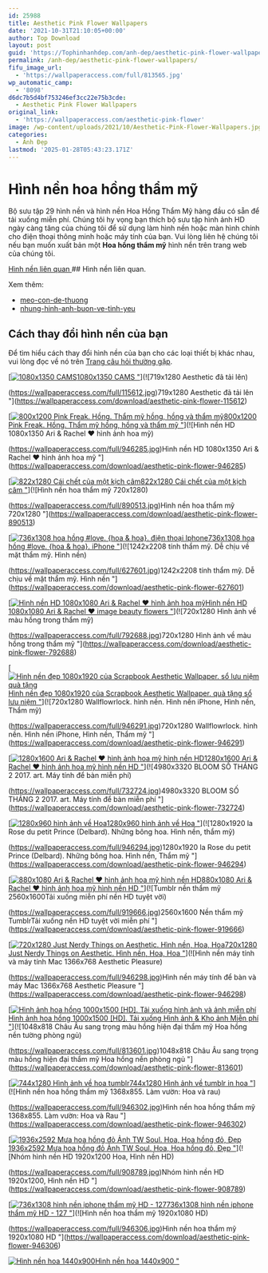 ```yaml
---
id: 25988
title: Aesthetic Pink Flower Wallpapers
date: '2021-10-31T21:10:05+00:00'
author: Top Download
layout: post
guid: 'https://Tophinhanhdep.com/anh-dep/aesthetic-pink-flower-wallpapers/'
permalink: /anh-dep/aesthetic-pink-flower-wallpapers/
fifu_image_url:
  - 'https://wallpaperaccess.com/full/813565.jpg'
wp_automatic_camp:
  - '8098'
d6dc7b5d4bf753246ef3cc22e75b3cde:
  - Aesthetic Pink Flower Wallpapers
original_link:
  - 'https://wallpaperaccess.com/aesthetic-pink-flower'
image: /wp-content/uploads/2021/10/Aesthetic-Pink-Flower-Wallpapers.jpg
categories:
  - Ảnh Đẹp
lastmod: '2025-01-28T05:43:23.171Z'
---
```

# Hình nền hoa hồng thẩm mỹ

Bộ sưu tập 29 hình nền và hình nền Hoa Hồng Thẩm Mỹ hàng đầu có sẵn để tải xuống miễn phí. Chúng tôi hy vọng bạn thích bộ sưu tập hình ảnh HD ngày càng tăng của chúng tôi để sử dụng làm hình nền hoặc màn hình chính cho điện thoại thông minh hoặc máy tính của bạn. Vui lòng liên hệ chúng tôi nếu bạn muốn xuất bản một **Hoa hồng thẩm mỹ** hình nền trên trang web của chúng tôi.

[Hình nền liên quan ](#related) ## Hình nền liên quan.

   
 Xem thêm:

   
- [meo-con-de-thuong](https://tophinhanhdep.com/hinh-anh-de-thuong/meo-con-de-thuong/)
- [nhung-hinh-anh-buon-ve-tinh-yeu](https://tophinhanhdep.com/hinh-anh-buon/nhung-hinh-anh-buon-ve-tinh-yeu/)

## Cách thay đổi hình nền của bạn

Để tìm hiểu cách thay đổi hình nền của bạn cho các loại thiết bị khác nhau, vui lòng đọc về nó trên [Trang câu hỏi thường gặp](https://tophinhanhdep.com/faq/).

  
[[![1080x1350 CAMS](https://wallpaperaccess.com/full/813565.jpg)1080x1350 CAMS "](https://wallpaperaccess.com/download/aesthetic-pink-flower-813565)](![719x1280 Aesthetic đã tải lên)

(https://wallpaperaccess.com/full/115612.jpg)719x1280 Aesthetic đã tải lên "](https://wallpaperaccess.com/download/aesthetic-pink-flower-115612)

[[![800x1200 Pink Freak.  Hồng.  Thẩm mỹ hồng, hồng và thẩm mỹ](https://wallpaperaccess.com/full/946284.jpg)800x1200 Pink Freak. Hồng. Thẩm mỹ hồng, hồng và thẩm mỹ "](https://wallpaperaccess.com/download/aesthetic-pink-flower-946284)](![Hình nền HD 1080x1350 Ari & Rachel ♥ hình ảnh hoa mỹ)

(https://wallpaperaccess.com/full/946285.jpg)Hình nền HD 1080x1350 Ari &amp; Rachel ♥ hình ảnh hoa mỹ "](https://wallpaperaccess.com/download/aesthetic-pink-flower-946285)

[[![822x1280 Cái chết của một kịch câm](https://wallpaperaccess.com/full/115603.jpg)822x1280 Cái chết của một kịch câm "](https://wallpaperaccess.com/download/aesthetic-pink-flower-115603)](![Hình nền hoa thẩm mỹ 720x1280)

(https://wallpaperaccess.com/full/890513.jpg)Hình nền hoa thẩm mỹ 720x1280 "](https://wallpaperaccess.com/download/aesthetic-pink-flower-890513)

[[![736x1308 hoa hồng #love.  {hoa & hoa}.  điện thoại Iphone](https://wallpaperaccess.com/full/946287.jpg)736x1308 hoa hồng #love. {hoa &amp; hoa}. iPhone "](https://wallpaperaccess.com/download/aesthetic-pink-flower-946287)](![1242x2208 tính thẩm mỹ.  Dễ chịu về mặt thẩm mỹ.  Hình nền)

(https://wallpaperaccess.com/full/627601.jpg)1242x2208 tính thẩm mỹ. Dễ chịu về mặt thẩm mỹ. Hình nền "](https://wallpaperaccess.com/download/aesthetic-pink-flower-627601)

[[![Hình nền HD 1080x1080 Ari & Rachel ♥ hình ảnh hoa mỹ](https://wallpaperaccess.com/full/946288.jpg)Hình nền HD 1080x1080 Ari &amp; Rachel ♥ image beauty flowers "](https://wallpaperaccess.com/download/aesthetic-pink-flower-946288)](![720x1280 Hình ảnh về màu hồng trong thẩm mỹ)

(https://wallpaperaccess.com/full/792688.jpg)720x1280 Hình ảnh về màu hồng trong thẩm mỹ "](https://wallpaperaccess.com/download/aesthetic-pink-flower-792688)

[[![Hình nền đẹp 1080x1920 của Scrapbook Aesthetic Wallpaper.  sổ lưu niệm quà tặng](https://wallpaperaccess.com/full/946290.jpg)Hình nền đẹp 1080x1920 của Scrapbook Aesthetic Wallpaper. quà tặng sổ lưu niệm "](https://wallpaperaccess.com/download/aesthetic-pink-flower-946290)](![720x1280 Wallflowrlock.  hình nền.  Hình nền iPhone, Hình nền, Thẩm mỹ)

(https://wallpaperaccess.com/full/946291.jpg)720x1280 Wallflowrlock. hình nền. Hình nền iPhone, Hình nền, Thẩm mỹ "](https://wallpaperaccess.com/download/aesthetic-pink-flower-946291)

[[![1280x1600 Ari & Rachel ♥ hình ảnh hoa mỹ hình nền HD](https://wallpaperaccess.com/full/946292.jpg)1280x1600 Ari &amp; Rachel ♥ hình ảnh hoa mỹ hình nền HD "](https://wallpaperaccess.com/download/aesthetic-pink-flower-946292)](![4980x3320 BLOOM SỐ THÁNG 2 2017. art.  Máy tính để bàn miễn phí)

(https://wallpaperaccess.com/full/732724.jpg)4980x3320 BLOOM SỐ THÁNG 2 2017. art. Máy tính để bàn miễn phí "](https://wallpaperaccess.com/download/aesthetic-pink-flower-732724)

[[![1280x960 hình ảnh về Hoa](https://wallpaperaccess.com/full/115636.jpg)1280x960 hình ảnh về Hoa "](https://wallpaperaccess.com/download/aesthetic-pink-flower-115636)](![1280x1920 la Rose du petit Prince (Delbard).  Những bông hoa.  Hình nền, thẩm mỹ)

(https://wallpaperaccess.com/full/946294.jpg)1280x1920 la Rose du petit Prince (Delbard). Những bông hoa. Hình nền, Thẩm mỹ "](https://wallpaperaccess.com/download/aesthetic-pink-flower-946294)

[[![880x1080 Ari & Rachel ♥ hình ảnh hoa mỹ hình nền HD](https://wallpaperaccess.com/full/946295.jpg)880x1080 Ari &amp; Rachel ♥ hình ảnh hoa mỹ hình nền HD "](https://wallpaperaccess.com/download/aesthetic-pink-flower-946295)](![Tumblr nền thẩm mỹ 2560x1600Tải xuống miễn phí nền HD tuyệt vời)

(https://wallpaperaccess.com/full/919666.jpg)2560x1600 Nền thẩm mỹ TumblrTải xuống nền HD tuyệt vời miễn phí "](https://wallpaperaccess.com/download/aesthetic-pink-flower-919666)

[[![720x1280 Just Nerdy Things on Aesthetic.  Hình nền, Hoa, Hoa](https://wallpaperaccess.com/full/946297.jpg)720x1280 Just Nerdy Things on Aesthetic. Hình nền, Hoa, Hoa "](https://wallpaperaccess.com/download/aesthetic-pink-flower-946297)](![Hình nền máy tính và máy tính Mac 1366x768 Aesthetic Pleasure)

(https://wallpaperaccess.com/full/946298.jpg)Hình nền máy tính để bàn và máy Mac 1366x768 Aesthetic Pleasure "](https://wallpaperaccess.com/download/aesthetic-pink-flower-946298)

[[![Hình ảnh hoa hồng 1000x1500 [HD].  Tải xuống hình ảnh và ảnh miễn phí](https://wallpaperaccess.com/full/786935.jpg)Hình ảnh hoa hồng 1000x1500 \[HD\]. Tải xuống Hình ảnh &amp; Kho ảnh Miễn phí "](https://wallpaperaccess.com/download/aesthetic-pink-flower-786935)](![1048x818 Châu Âu sang trọng màu hồng hiện đại thẩm mỹ Hoa hồng nền tường phòng ngủ)

(https://wallpaperaccess.com/full/813601.jpg)1048x818 Châu Âu sang trọng màu hồng hiện đại thẩm mỹ Hoa hồng nền phòng ngủ "](https://wallpaperaccess.com/download/aesthetic-pink-flower-813601)

[[![744x1280 Hình ảnh về hoa tumblr](https://wallpaperaccess.com/full/946301.jpg)744x1280 Hình ảnh về tumblr in hoa "](https://wallpaperaccess.com/download/aesthetic-pink-flower-946301)](![Hình nền hoa hồng thẩm mỹ 1368x855.  Làm vườn: Hoa và rau)

(https://wallpaperaccess.com/full/946302.jpg)Hình nền hoa hồng thẩm mỹ 1368x855. Làm vườn: Hoa và Rau "](https://wallpaperaccess.com/download/aesthetic-pink-flower-946302)

[[![1936x2592 Mưa hoa hồng đỏ Ảnh TW Soul.  Hoa, Hoa hồng đỏ, Đẹp](https://wallpaperaccess.com/full/946303.jpg)1936x2592 Mưa hoa hồng đỏ Ảnh TW Soul. Hoa, Hoa hồng đỏ, Đẹp "](https://wallpaperaccess.com/download/aesthetic-pink-flower-946303)](![Nhóm hình nền HD 1920x1200 Hoa, Hình nền HD)

(https://wallpaperaccess.com/full/908789.jpg)Nhóm hình nền HD 1920x1200, Hình nền HD "](https://wallpaperaccess.com/download/aesthetic-pink-flower-908789)

[[![736x1308 hình nền iphone thẩm mỹ HD - 127](https://wallpaperaccess.com/full/946305.jpg)736x1308 hình nền iphone thẩm mỹ HD - 127 "](https://wallpaperaccess.com/download/aesthetic-pink-flower-946305)](![Hình nền hoa thẩm mỹ 1920x1080 HD)

(https://wallpaperaccess.com/full/946306.jpg)Hình nền hoa thẩm mỹ 1920x1080 HD "](https://wallpaperaccess.com/download/aesthetic-pink-flower-946306)

[![Hình nền hoa 1440x900](https://wallpaperaccess.com/full/946307.jpg)Hình nền hoa 1440x900 "](https://wallpaperaccess.com/download/aesthetic-pink-flower-946307)
